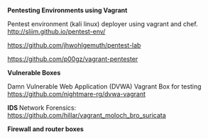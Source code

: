 
<b> Pentesting Environments using Vagrant </b>

Pentest environment (kali linux) deployer using vagrant and chef. http://sliim.github.io/pentest-env/

https://github.com/jhwohlgemuth/pentest-lab

https://github.com/p00gz/vagrant-pentester

<b> Vulnerable Boxes </b>

Damn Vulnerable Web Application (DVWA) Vagrant Box for testing https://github.com/nightmare-rg/dvwa-vagrant

<b> IDS </b>
Network Forensics: https://github.com/hillar/vagrant_moloch_bro_suricata

<b> Firewall and router boxes </b>

